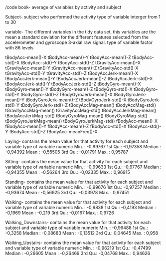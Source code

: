 /code book- average of variables by activity and subject

Subject- subject who performed the activity
type of variable interger
from 1 to 30



variable- The different variables in the tidy data set, this variables are the mean a standard deviation for the different features selected from the 
accelerometer and gyroscope 3-axial raw signal. 
type of variable factor with 86 levels

tBodyAcc-mean()-X
tBodyAcc-mean()-Y
tBodyAcc-mean()-Z
tBodyAcc-std()-X
tBodyAcc-std()-Y
tBodyAcc-std()-Z
tGravityAcc-mean()-X
tGravityAcc-mean()-Y
tGravityAcc-mean()-Z
tGravityAcc-std()-X
tGravityAcc-std()-Y
tGravityAcc-std()-Z
tBodyAccJerk-mean()-X
tBodyAccJerk-mean()-Y
tBodyAccJerk-mean()-Z
tBodyAccJerk-std()-X
tBodyAccJerk-std()-Y
tBodyAccJerk-std()-Z
tBodyGyro-mean()-X
tBodyGyro-mean()-Y
tBodyGyro-mean()-Z
tBodyGyro-std()-X
tBodyGyro-std()-Y
tBodyGyro-std()-Z
tBodyGyroJerk-mean()-X
tBodyGyroJerk-mean()-Y
tBodyGyroJerk-mean()-Z
tBodyGyroJerk-std()-X
tBodyGyroJerk-std()-Y
tBodyGyroJerk-std()-Z
tBodyAccMag-mean()
tBodyAccMag-std()
tGravityAccMag-mean()
tGravityAccMag-std()
tBodyAccJerkMag-mean()
tBodyAccJerkMag-std()
tBodyGyroMag-mean()
tBodyGyroMag-std()
tBodyGyroJerkMag-mean()
tBodyGyroJerkMag-std()
fBodyAcc-mean()-X
fBodyAcc-mean()-Y
fBodyAcc-mean()-Z
fBodyAcc-std()-X
fBodyAcc-std()-Y
fBodyAcc-std()-Z
fBodyAcc-meanFreq()-X


Laying- contains the mean value for that activity for each subject and variable
type of variable numeric
Min.   :	-0,99767
1st Qu.:	-0,97358
Median :	-0,94392
Mean   :	-0,55505
3rd Qu.:	-0,01791
Max.   :	0,95787


Sitting- contains the mean value for that activity for each subject and variable
type of variable numeric
Min.   :	-0,99633
1st Qu.:	-0,97767
Median :	-0,94355
Mean   :	-0,56264
3rd Qu.:	-0,02335
Max.   :	0,96915


Standing- contains the mean value for that activity for each subject and variable
type of variable numeric
Min.   :	-0,99676
1st Qu.:	-0,97257
Median :	-0,93674
Mean   :	-0,56925
3rd Qu.:	-0,03978
Max.   :	0,97451


Walking- contains the mean value for that activity for each subject and variable
type of variable numeric
Min.   :	-0,9838
1st Qu.:	-0,4193
Median :	-0,1969
Mean   :	-0,219
3rd Qu.:	-0,0167
Max.   :	0,9726



Walking_Downstairs- contains the mean value for that activity for each subject and variable
type of variable numeric
Min.   :	-0,96488
1st Qu.:	-0,3258
Median :	-0,08683
Mean   :	-0,13512
3rd Qu.:	0,04645
Max.   :	0,958



Walking_Upstairs- contains the mean value for that activity for each subject and variable
type of variable numeric
Min.   :	-0,96219
1st Qu.:	-0,47499
Median :	-0,26605
Mean   :	-0,26469
3rd Qu.:	-0,04768
Max.   :	0,94626
